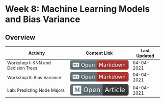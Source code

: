 # Week 8: Machine Learning Models and Bias Variance

## Overview
| **Activity**                   | Content Link    | Last Updated |
| ---------------                | --------------- | ----------   |
| Workshop I: KNN and Decision Trees| [![Link](../tools/buttons/open-markdown.svg)](workshop/README.md) | 04-04-2021 |
| Workshop II: Bias Variance        | [![Link](../tools/buttons/open-markdown.svg)](workshop/bias_var/README.md) | 04-04-2021 |
| Lab: Predicting Node Majors       | [![Link](../tools/buttons/open-article.svg)](lab/README.md)  | 04-04-2021 |
